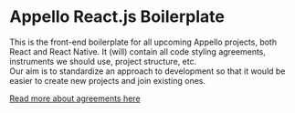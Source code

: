 # Appello React.js Boilerplate

This is the front-end boilerplate for all upcoming Appello projects, both React and React Native. It (will) contain all code styling agreements, instruments we should use, project structure, etc.  
Our aim is to standardize an approach to development so that it would be easier to create new projects and join existing ones.

[Read more about agreements here](https://gitlab.com/appello/internal/wiki/blob/master/wiki/code/react.md)
